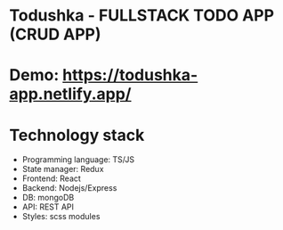 # Todushka - FULLSTACK TODO APP (CRUD APP)

# Demo: https://todushka-app.netlify.app/

# Technology stack
- Programming language: TS/JS
- State manager: Redux
- Frontend: React
- Backend: Nodejs/Express
- DB: mongoDB
- API: REST API
- Styles: scss modules

